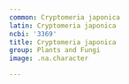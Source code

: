 ```yaml
---
common: Cryptomeria japonica
latin: Cryptomeria japonica
ncbi: '3369'
title: Cryptomeria japonica
group: Plants and Fungi
image: .na.character

---
```

